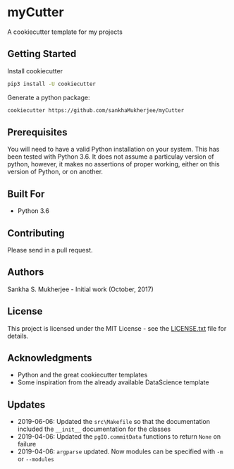 # myCutter

A cookiecutter template for my projects

## Getting Started

Install cookiecutter

```bash
pip3 install -U cookiecutter
```

Generate a python package:

```bash
cookiecutter https://github.com/sankhaMukherjee/myCutter
```

## Prerequisites

You will need to have a valid Python installation on your system. This has been tested with Python 3.6. It does not assume a particulay version of python, however, it makes no assertions of proper working, either on this version of Python, or on another. 

## Built For

 - Python 3.6

## Contributing

Please send in a pull request.

## Authors

Sankha S. Mukherjee - Initial work (October, 2017)

## License

This project is licensed under the MIT License - see the [LICENSE.txt](LICENSE.txt) file for details.

## Acknowledgments

 - Python and the great cookiecutter templates
 - Some inspiration from the already available DataScience template

## Updates

 - 2019-06-06: Updated the `src\Makefile` so that the documentation included the `__init__` documentation for the classes
 - 2019-04-06: Updated the `pgIO.commitData` functions to return `None` on failure
 - 2019-04-06: `argparse` updated. Now modules can be specified with `-m` or `--modules`